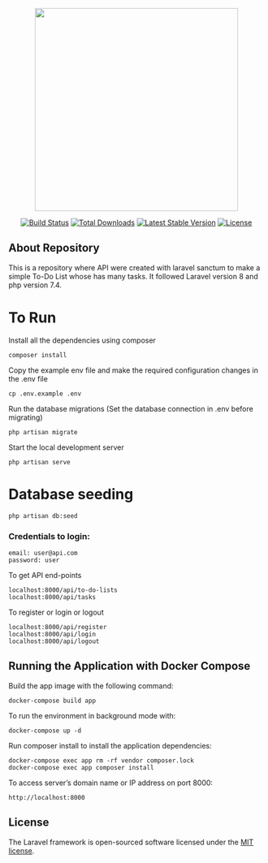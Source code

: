 <p align="center"><a href="https://laravel.com" target="_blank"><img src="https://raw.githubusercontent.com/laravel/art/master/logo-lockup/5%20SVG/2%20CMYK/1%20Full%20Color/laravel-logolockup-cmyk-red.svg" width="400"></a></p>

<p align="center">
<a href="https://travis-ci.org/laravel/framework"><img src="https://travis-ci.org/laravel/framework.svg" alt="Build Status"></a>
<a href="https://packagist.org/packages/laravel/framework"><img src="https://img.shields.io/packagist/dt/laravel/framework" alt="Total Downloads"></a>
<a href="https://packagist.org/packages/laravel/framework"><img src="https://img.shields.io/packagist/v/laravel/framework" alt="Latest Stable Version"></a>
<a href="https://packagist.org/packages/laravel/framework"><img src="https://img.shields.io/packagist/l/laravel/framework" alt="License"></a>
</p>

## About Repository
This is a repository where API were created with laravel sanctum to make a simple To-Do List whose has many tasks.
It followed Laravel version 8 and php version 7.4.
# To Run
Install all the dependencies using composer

    composer install


Copy the example env file and make the required configuration changes in the .env file

    cp .env.example .env

Run the database migrations (Set the database connection in .env before migrating)

    php artisan migrate

Start the local development server

    php artisan serve



# Database seeding
    php artisan db:seed

### Credentials to login:

    email: user@api.com
    password: user

To get API end-points

    localhost:8000/api/to-do-lists
    localhost:8000/api/tasks

To register or login  or logout

    localhost:8000/api/register
    localhost:8000/api/login
    localhost:8000/api/logout


## Running the Application with Docker Compose

Build the app image with the following command:

    docker-compose build app

To run the environment in background mode with:
    
    docker-compose up -d

Run composer install to install the application dependencies:

    docker-compose exec app rm -rf vendor composer.lock
    docker-compose exec app composer install

To access  server’s domain name or IP address on port 8000:
    
    http://localhost:8000



## License

The Laravel framework is open-sourced software licensed under the [MIT license](https://opensource.org/licenses/MIT).
